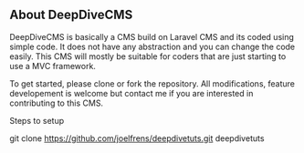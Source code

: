 ## About DeepDiveCMS

DeepDiveCMS is basically a CMS build on Laravel CMS and its coded using simple code. It does not have any abstraction and you can change the code easily. This CMS will mostly be suitable for coders that are just starting to use a MVC framework.

To get started, please clone or fork the repository. All modifications, feature developement is welcome but contact me if you are interested in contributing to this CMS.

Steps to setup

git clone https://github.com/joelfrens/deepdivetuts.git deepdivetuts

